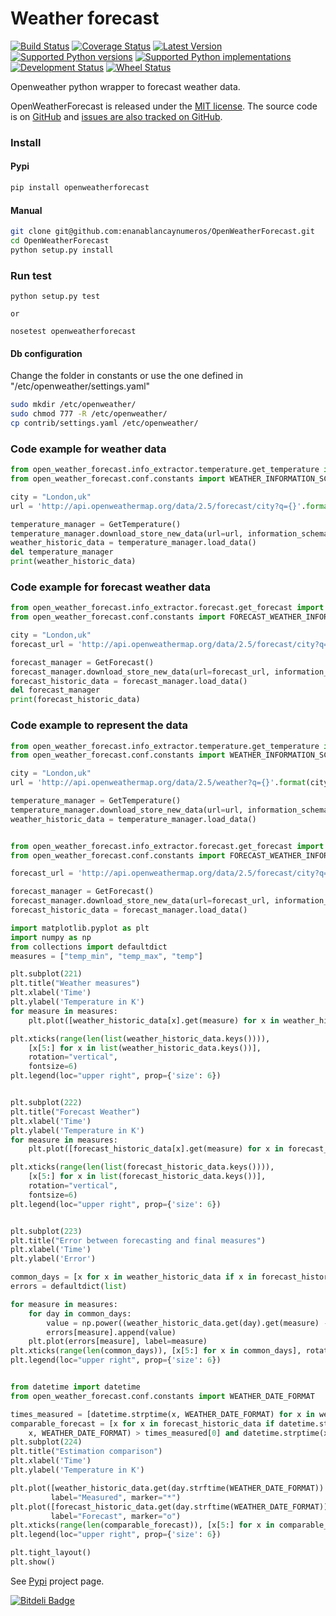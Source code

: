 # Weather forecast

[![Build Status](https://travis-ci.org/enanablancaynumeros/OpenWeatherForecast.svg?branch=master)](https://travis-ci.org/enanablancaynumeros/OpenWeatherForecast)
[![Coverage Status](https://coveralls.io/repos/enanablancaynumeros/OpenWeatherForecast/badge.svg)](https://coveralls.io/r/enanablancaynumeros/OpenWeatherForecast)
[![Latest Version](https://pypip.in/version/OpenWeatherForecast/badge.svg)](https://pypi.python.org/pypi/OpenWeatherForecast/)
[![Supported Python versions](https://pypip.in/py_versions/OpenWeatherForecast/badge.svg)](https://pypi.python.org/pypi/OpenWeatherForecast/)
[![Supported Python implementations](https://pypip.in/implementation/OpenWeatherForecast/badge.svg)](https://pypi.python.org/pypi/OpenWeatherForecast/)
[![Development Status](https://pypip.in/status/OpenWeatherForecast/badge.svg)](https://pypi.python.org/pypi/OpenWeatherForecast/)
[![Wheel Status](https://pypip.in/wheel/OpenWeatherForecast/badge.svg)](https://pypi.python.org/pypi/OpenWeatherForecast/)

Openweather python wrapper to forecast weather data.

OpenWeatherForecast is released under the [MIT license](https://github.com/enanablancaynumeros/weather_forecast/blob/master/LICENSE.txt). The source code is on [GitHub](https://github.com/enanablancaynumeros) and [issues are also tracked on GitHub](https://github.com/enanablancaynumeros/weather_forecast/issues).

### Install 
#### Pypi
```bash
pip install openweatherforecast
```

#### Manual
```bash
git clone git@github.com:enanablancaynumeros/OpenWeatherForecast.git
cd OpenWeatherForecast
python setup.py install
```

### Run test
```shell
python setup.py test

or 

nosetest openweatherforecast

```

#### Db configuration
Change the folder in constants or use the one defined in "/etc/openweather/settings.yaml"
```bash
sudo mkdir /etc/openweather/
sudo chmod 777 -R /etc/openweather/
cp contrib/settings.yaml /etc/openweather/
```

### Code example for weather data

```python
from open_weather_forecast.info_extractor.temperature.get_temperature import GetTemperature
from open_weather_forecast.conf.constants import WEATHER_INFORMATION_SCHEMA

city = "London,uk"
url = 'http://api.openweathermap.org/data/2.5/forecast/city?q={}'.format(city)

temperature_manager = GetTemperature()
temperature_manager.download_store_new_data(url=url, information_schema=WEATHER_INFORMATION_SCHEMA)
weather_historic_data = temperature_manager.load_data()
del temperature_manager
print(weather_historic_data)
```

### Code example for forecast weather data

```python
from open_weather_forecast.info_extractor.forecast.get_forecast import GetForecast
from open_weather_forecast.conf.constants import FORECAST_WEATHER_INFORMATION_SCHEMA

city = "London,uk"
forecast_url = 'http://api.openweathermap.org/data/2.5/forecast/city?q={}'.format(city)

forecast_manager = GetForecast()
forecast_manager.download_store_new_data(url=forecast_url, information_schema=FORECAST_WEATHER_INFORMATION_SCHEMA)
forecast_historic_data = forecast_manager.load_data()
del forecast_manager    
print(forecast_historic_data)
```

### Code example to represent the data
```python
from open_weather_forecast.info_extractor.temperature.get_temperature import GetTemperature
from open_weather_forecast.conf.constants import WEATHER_INFORMATION_SCHEMA

city = "London,uk"
url = 'http://api.openweathermap.org/data/2.5/weather?q={}'.format(city)

temperature_manager = GetTemperature()
temperature_manager.download_store_new_data(url=url, information_schema=WEATHER_INFORMATION_SCHEMA)
weather_historic_data = temperature_manager.load_data()


from open_weather_forecast.info_extractor.forecast.get_forecast import GetForecast
from open_weather_forecast.conf.constants import FORECAST_WEATHER_INFORMATION_SCHEMA

forecast_url = 'http://api.openweathermap.org/data/2.5/forecast/city?q={}'.format(city)

forecast_manager = GetForecast()
forecast_manager.download_store_new_data(url=forecast_url, information_schema=FORECAST_WEATHER_INFORMATION_SCHEMA)
forecast_historic_data = forecast_manager.load_data()

import matplotlib.pyplot as plt
import numpy as np
from collections import defaultdict
measures = ["temp_min", "temp_max", "temp"]

plt.subplot(221)
plt.title("Weather measures")
plt.xlabel('Time')
plt.ylabel('Temperature in K')
for measure in measures:
    plt.plot([weather_historic_data[x].get(measure) for x in weather_historic_data], label=measure)

plt.xticks(range(len(list(weather_historic_data.keys()))),
    [x[5:] for x in list(weather_historic_data.keys())],
    rotation="vertical",
    fontsize=6)
plt.legend(loc="upper right", prop={'size': 6})


plt.subplot(222)
plt.title("Forecast Weather")
plt.xlabel('Time')
plt.ylabel('Temperature in K')
for measure in measures:
    plt.plot([forecast_historic_data[x].get(measure) for x in forecast_historic_data], label=measure)

plt.xticks(range(len(list(forecast_historic_data.keys()))),
    [x[5:] for x in list(forecast_historic_data.keys())],
    rotation="vertical",
    fontsize=6)
plt.legend(loc="upper right", prop={'size': 6})


plt.subplot(223)
plt.title("Error between forecasting and final measures")
plt.xlabel('Time')
plt.ylabel('Error')

common_days = [x for x in weather_historic_data if x in forecast_historic_data.keys()]
errors = defaultdict(list)

for measure in measures:
    for day in common_days:
        value = np.power((weather_historic_data.get(day).get(measure) - forecast_historic_data.get(day).get(measure)), 2)
        errors[measure].append(value)
    plt.plot(errors[measure], label=measure)
plt.xticks(range(len(common_days)), [x[5:] for x in common_days], rotation="vertical", fontsize=6)
plt.legend(loc="upper right", prop={'size': 6})


from datetime import datetime
from open_weather_forecast.conf.constants import WEATHER_DATE_FORMAT

times_measured = [datetime.strptime(x, WEATHER_DATE_FORMAT) for x in weather_historic_data]
comparable_forecast = [x for x in forecast_historic_data if datetime.strptime(
    x, WEATHER_DATE_FORMAT) > times_measured[0] and datetime.strptime(x, WEATHER_DATE_FORMAT) < times_measured[-1]]
plt.subplot(224)
plt.title("Estimation comparison")
plt.xlabel('Time')
plt.ylabel('Temperature in K')

plt.plot([weather_historic_data.get(day.strftime(WEATHER_DATE_FORMAT)) for day in comparable_forecast],
         label="Measured", marker="*")
plt.plot([forecast_historic_data.get(day.strftime(WEATHER_DATE_FORMAT)) for day in comparable_forecast],
         label="Forecast", marker="o")
plt.xticks(range(len(comparable_forecast)), [x[5:] for x in comparable_forecast], rotation="vertical", fontsize=6)
plt.legend(loc="upper right", prop={'size': 6})

plt.tight_layout()
plt.show()
```


See [Pypi](https://pypi.python.org/pypi/openweatherforecast/0.1.0) project page.



[![Bitdeli Badge](https://d2weczhvl823v0.cloudfront.net/enanablancaynumeros/openweatherforecast/trend.png)](https://bitdeli.com/free "Bitdeli Badge")

